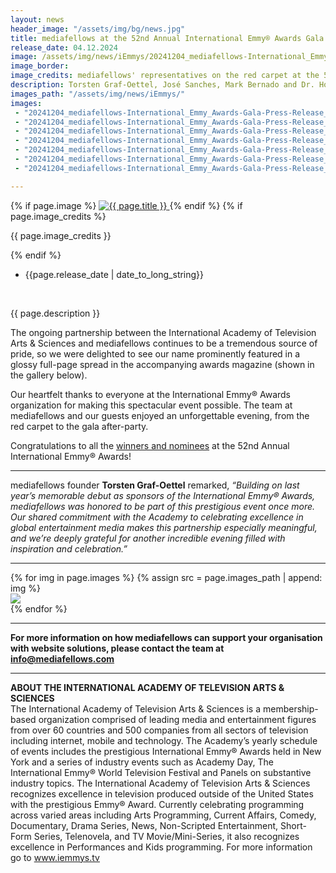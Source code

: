 ```yaml
---
layout: news
header_image: "/assets/img/bg/news.jpg"
title: mediafellows at the 52nd Annual International Emmy® Awards Gala
release_date: 04.12.2024
image: /assets/img/news/iEmmys/20241204_mediafellows-International_Emmy_Awards-Gala-Press-Release_1.png
image_border:
image_credits: mediafellows' representatives on the red carpet at the 52nd International Emmy® Awards
description: Torsten Graf-Oettel, José Sanches, Mark Bernado and Dr. Holger Hendel represent mediafellows and Pixleogic on the 52nd International Emmy® Gala red carpet. As proud sponsors of the International Emmy® Awards, mediafellows extends its gratitude once again for the opportunity to support and honor outstanding achievements in international television.
images_path: "/assets/img/news/iEmmys/"
images: 
 - "20241204_mediafellows-International_Emmy_Awards-Gala-Press-Release_2.png"
 - "20241204_mediafellows-International_Emmy_Awards-Gala-Press-Release_3.jpg"
 - "20241204_mediafellows-International_Emmy_Awards-Gala-Press-Release_4.jpg"
 - "20241204_mediafellows-International_Emmy_Awards-Gala-Press-Release_5.jpg"
 - "20241204_mediafellows-International_Emmy_Awards-Gala-Press-Release_6.png"
 - "20241204_mediafellows-International_Emmy_Awards-Gala-Press-Release_7.jpg"
 - "20241204_mediafellows-International_Emmy_Awards-Gala-Press-Release_8.jpg"

---
```


<div class="row">
    <div class="col-xl-4 col-lg-4 col-md-12">
        <div class="s-details-img mb-30">
          {% if page.image %}
          <a href="{{ page.image }}" class="view">
            <img src="{{ page.image }}" alt="{{ page.title }}">  
          </a>
          {% endif %}
          {% if page.image_credits %}
          <p>{{ page.image_credits }}</p>
          {% endif %}
        </div>
    </div>
    <div class="col-xl-8 col-lg-8 col-md-12">
        <div class="service-details mb-40">
          <div class="meta-info">
              <ul>
                  <li class="posts-time">{{page.release_date | date_to_long_string}}</li>
              </ul>
          </div>
          <br>
          <p>{{ page.description }}</p>
          <p>
The ongoing partnership between the International Academy of Television Arts & Sciences and mediafellows continues to be a tremendous source of pride, so we were delighted to see our name prominently featured in a glossy full-page spread in the accompanying awards magazine (shown in the gallery below).
          </p>
          <p>
Our heartfelt thanks to everyone at the International Emmy® Awards organization for making this spectacular event possible. The team at mediafellows and our guests enjoyed an unforgettable evening, from the red carpet to the gala after-party.  
          </p>
        </div>
    </div>
</div>
<div class="row">
    <div class="col-xl-12 col-lg-12">
        <div class="service-details mb-40">
          <p>
Congratulations to all the <a href="https://www.iemmys.tv/international-emmy-awards/nominees/" target="blank">winners and nominees</a> at the 52nd Annual International Emmy® Awards!
          </p>
          <hr>
          <p>
mediafellows founder <strong>Torsten Graf-Oettel</strong> remarked, <i>“Building on last year’s memorable debut as sponsors of the International Emmy® Awards, mediafellows was honored to be part of this prestigious event once more. Our shared commitment with the Academy to celebrating excellence in global entertainment media makes this partnership especially meaningful, and we’re deeply grateful for another incredible evening filled with inspiration and celebration.”</i>
          </p>
          <hr>
        </div>
    </div>
</div>

<div class="row">
    <div class="col-xl-12 col-lg-12">
        <div class="news-images owl-carousel">
          {% for img in page.images %}
            {% assign src = page.images_path | append: img %}
            <div class="col-sm-12">
              <a href="{{ src }}" class="view">
                <img src="{{ src }}">
              </a>
            </div>
          {% endfor %}
        </div>
        <hr>
    </div>
</div>

<div class="row">
    <div class="col-xl-12 col-lg-12">
        <div class="service-details mb-40">
          <p>
<strong>For more information on how mediafellows can support your organisation with website solutions, please contact the team at <a href="mailto:info@mediafellows.com">info@mediafellows.com</a></strong>
          </p>
          <hr>
          <p>
<strong>ABOUT THE INTERNATIONAL ACADEMY OF TELEVISION ARTS & SCIENCES</strong>
<br>
The International Academy of Television Arts & Sciences is a membership-based organization comprised of leading media and entertainment figures from over 60 countries and 500 companies from all sectors of television including internet, mobile and technology. The Academy’s yearly schedule of events includes the prestigious International Emmy® Awards held in New York and a series of industry events such as Academy Day, The International Emmy® World Television Festival and Panels on substantive industry topics. The International Academy of Television Arts & Sciences recognizes excellence in television produced outside of the United States with the prestigious Emmy® Award. Currently celebrating programming across varied areas including Arts Programming, Current Affairs, Comedy, Documentary, Drama Series, News, Non-Scripted Entertainment, Short-Form Series, Telenovela, and TV Movie/Mini-Series, it also recognizes excellence in Performances and Kids programming. For more information go to <a href="https://www.iemmys.tv/" target="blank">www.iemmys.tv</a>
          </p>
        </div>
    </div>
</div>
